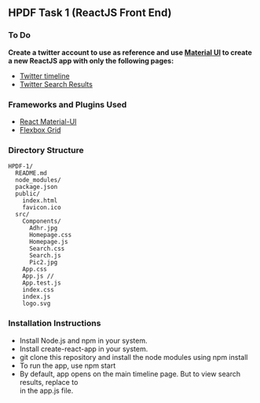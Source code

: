 ## HPDF Task 1 (ReactJS Front End)

### To Do
**Create a twitter account to use as reference and use [Material UI](http://www.material-ui.com) to create a new ReactJS app with only the following pages:**
* [Twitter timeline](https://twitter.com)
* [Twitter Search Results](https://twitter.com/search?q=aadhaar)

### Frameworks and Plugins Used
* [React Material-UI](https://material-ui-next.com/)
* [Flexbox Grid](https://roylee0704.github.io/react-flexbox-grid/)

### Directory Structure

```
HPDF-1/
  README.md
  node_modules/
  package.json
  public/
    index.html
    favicon.ico
  src/
    Components/
      Adhr.jpg
      Homepage.css
      Homepage.js
      Search.css
      Search.js
      Pic2.jpg
    App.css
    App.js //
    App.test.js
    index.css
    index.js
    logo.svg
``` 
### Installation Instructions
* Install Node.js and npm in your system.
* Install create-react-app in your system.
* git clone this repository and install the node modules using npm install
* To run the app, use npm start
* By default, app opens on the main timeline page. But to view search results, replace <Homepage/> to <Search/> in the app.js file.
